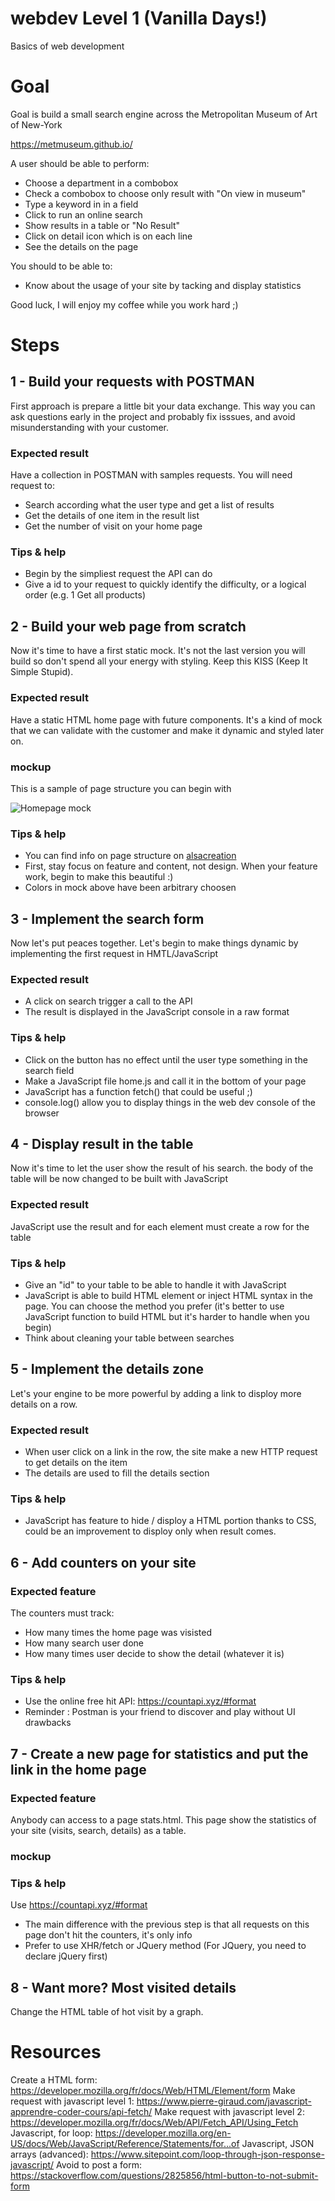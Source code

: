 # webdev Level 1 (Vanilla Days!)

Basics of web development

# Goal

Goal is build a small search engine across the Metropolitan Museum of Art of New-York

https://metmuseum.github.io/

A user should be able to perform:

- Choose a department in a combobox
- Check a combobox to choose only result with "On view in museum"
- Type a keyword in in a field
- Click to run an online search
- Show results in a table or "No Result" 
- Click on detail icon which is on each line
- See the details on the page 

You should to be able to:

- Know about the usage of your site by tacking and display statistics


Good luck, I will enjoy my coffee while you work hard ;)

# Steps

## 1 - Build your requests with POSTMAN

First approach is prepare a little bit your data exchange. This way you can ask questions early in the project and probably fix isssues, and avoid misunderstanding with your customer.

### Expected result

Have a collection in POSTMAN with samples requests. You will need request to:

- Search according what the user type and get a list of results
- Get the details of one item in the result list
- Get the number of visit on your home page

### Tips & help

- Begin by the simpliest request the API can do
- Give a id to your request to quickly identify the difficulty, or a logical order (e.g. 1 Get all products)

## 2 - Build your web page from scratch

Now it's time to have a first static mock. It's not the last version you will build so don't spend all your energy with styling. Keep this KISS (Keep It Simple Stupid).

### Expected result

Have a static HTML home page with future components. It's a kind of mock that we can validate with the customer and make it dynamic and styled later on.

### mockup

This is a sample of page structure you can begin with

![Homepage mock](docs/img/home_mock.png)

### Tips & help

- You can find info on page structure on [alsacreation](https://www.alsacreations.com/article/lire/1376-html5-section-article-nav-header-footer-aside.html)
- First, stay focus on feature and content, not design. When your feature work, begin to make this beautiful :)
- Colors in mock above have been arbitrary choosen 

## 3 - Implement the search form

Now let's put peaces together. Let's begin to make things dynamic by implementing the first request in HMTL/JavaScript

### Expected result

- A click on search trigger a call to the API
- The result is displayed in the JavaScript console in a raw format

### Tips & help

- Click on the button has no effect until the user type something in the search field
- Make a JavaScript file home.js and call it in the bottom of your page
- JavaScript has a function fetch() that could be useful ;)
- console.log() allow you to display things in the web dev console of the browser

## 4 - Display result in the table

Now it's time to let the user show the result of his search. the body of the table will be now changed to be built with JavaScript

### Expected result

JavaScript use the result and for each element must create a row for the table 

### Tips & help

- Give an "id" to your table to be able to handle it with JavaScript
- JavaScript is able to build HTML element or inject HTML syntax in the page. You can choose the method you prefer (it's better to use JavaScript function to build HTML but it's harder to handle when you begin)
- Think about cleaning your table between searches

## 5 - Implement the details zone

Let's your engine to be more powerful by adding a link to disploy more details on a row.

### Expected result

- When user click on a link in the row, the site make a new HTTP request to get details on the item
- The details are used to fill the details section

### Tips & help

- JavaScript has feature to hide / disploy a HTML portion thanks to CSS, could be an improvement to disploy only when result comes.

## 6 - Add counters on your site

### Expected feature

The counters must track:

- How many times the home page was visisted
- How many search user done
- How many times user decide to show the detail (whatever it is)

### Tips & help

- Use the online free hit API: https://countapi.xyz/#format
- Reminder : Postman is your friend to discover and play without UI drawbacks

## 7 - Create a new page for statistics and put the link in the home page

### Expected feature

Anybody can access to a page stats.html. This page show the statistics of your site (visits, search, details) as a table.

### mockup

### Tips & help

Use https://countapi.xyz/#format

- The main difference with the previous step is that all requests on this page don't hit the counters, it's only info
- Prefer to use XHR/fetch or JQuery method (For JQuery, you need to declare jQuery first)

## 8 - Want more? Most visited details

Change the HTML table of hot visit by a graph.

# Resources

Create a HTML form: https://developer.mozilla.org/fr/docs/Web/HTML/Element/form
Make request with javascript level 1: https://www.pierre-giraud.com/javascript-apprendre-coder-cours/api-fetch/
Make request with javascript level 2: https://developer.mozilla.org/fr/docs/Web/API/Fetch_API/Using_Fetch
Javascript, for loop: https://developer.mozilla.org/en-US/docs/Web/JavaScript/Reference/Statements/for...of
Javascript, JSON arrays (advanced): https://www.sitepoint.com/loop-through-json-response-javascript/
Avoid to post a form: https://stackoverflow.com/questions/2825856/html-button-to-not-submit-form

